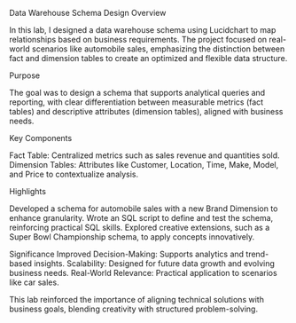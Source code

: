 Data Warehouse Schema Design Overview

In this lab, I designed a data warehouse schema using Lucidchart to map relationships based on business requirements. The project focused on real-world scenarios like automobile sales, emphasizing the distinction between fact and dimension tables to create an optimized and flexible data structure.

Purpose

The goal was to design a schema that supports analytical queries and reporting, with clear differentiation between measurable metrics (fact tables) and descriptive attributes (dimension tables), aligned with business needs.

Key Components

Fact Table: Centralized metrics such as sales revenue and quantities sold.
Dimension Tables: Attributes like Customer, Location, Time, Make, Model, and Price to contextualize analysis.

Highlights

Developed a schema for automobile sales with a new Brand Dimension to enhance granularity.
Wrote an SQL script to define and test the schema, reinforcing practical SQL skills.
Explored creative extensions, such as a Super Bowl Championship schema, to apply concepts innovatively.

Significance
Improved Decision-Making: Supports analytics and trend-based insights.
Scalability: Designed for future data growth and evolving business needs.
Real-World Relevance: Practical application to scenarios like car sales.

This lab reinforced the importance of aligning technical solutions with business goals, blending creativity with structured problem-solving.
